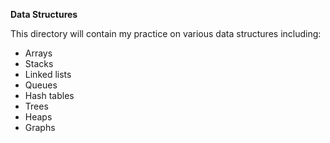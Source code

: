 **Data Structures**

This directory will contain my practice on various data structures including:
- Arrays
- Stacks
- Linked lists
- Queues
- Hash tables
- Trees
- Heaps
- Graphs
